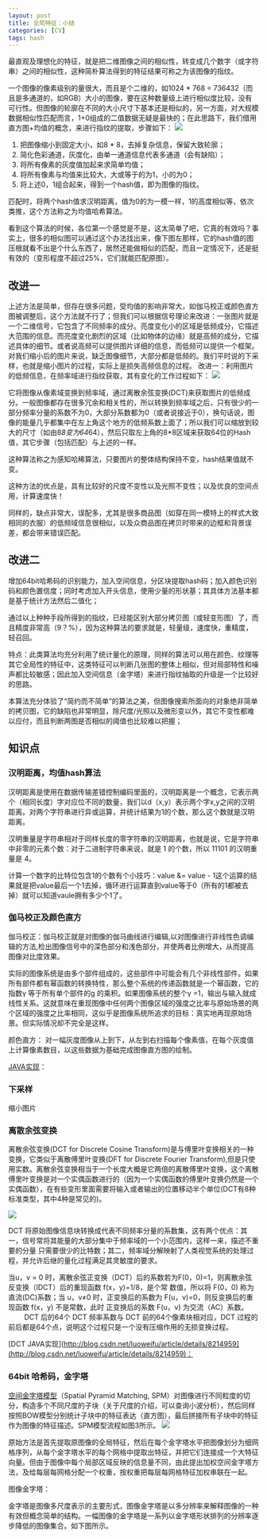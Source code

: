 ```yaml
---
layout: post
title: 全局特征：小结
categories: [CV]
tags: hash 
---
```


最直观及理想化的特征，就是把二维图像之间的相似性，转变成几个数字（或字符串）之间的相似性，这种简朴算法得到的特征结果可称之为该图像的指纹。 

一个图像的像素级别的量很大，而且是个二维的，如1024 * 768 = 736432（而且是多通道的，如RGB）大小的图像，要在这种数量级上进行相似度比较，没有可行性。但图像的轮廓在不同的大小尺寸下基本还是相似的，另一方面，对大规模数据相似性匹配而言，1+0组成的二值数据无疑是最快的；在此思路下，我们借用直方图+均值的概念，来进行指纹的提取，步骤如下：
![](http://img2.tbcdn.cn/L1/461/1/e3ec2800e806532208235716877bc6b3597857b3)

1. 把图像缩小到固定大小，如8 * 8，去掉复杂信息，保留大致轮廓；
2. 简化色彩通道，灰度化，由单一通道信息代表多通道（会有缺陷）；
3. 将所有像素的灰度值加起来求简单均值；
4. 将所有像素与均值来比较大，大或等于的为1，小的为0；
5. 将上述0，1组合起来，得到一个hash值，即为图像的指纹。

匹配时，将两个hash值求汉明距离，值为0的为一模一样，1的高度相似等，依次类推，这个方法称之为均值哈希算法。

看到这个算法的时候，各位第一个感觉是不是，这太简单了吧，它真的有效吗？事实上，很多的相似图可以通过这个办法找出来，像下图左那样，它的hash值的图压根就看不出是个什么东西了，居然还能做相似的匹配，而且一定情况下，还是挺有效的（变形程度不超过25%，它们就能匹配原图）。

## 改进一 ##
 
上述方法是简单，但存在很多问题，受均值的影响非常大，如伽马校正或颜色直方图被调整后，这个方法就不行了；但我们可以根据信号理论来改进：一张图片就是一个二维信号，它包含了不同频率的成分。亮度变化小的区域是低频成分，它描述大范围的信息。而亮度变化剧烈的区域（比如物体的边缘）就是高频的成分，它描述具体的细节。或者说高频可以提供图片详细的信息，而低频可以提供一个框架。对我们缩小后的图片来说，缺乏图像细节，大部分都是低频的。我们平时说的下采样，也就是缩小图片的过程，实际上是损失高频信息的过程。
改进一：利用图片的低频信息，在频率域进行指纹获取，其有变化的工作过程如下：
![](http://img2.tbcdn.cn/L1/461/1/76e0ca316f404f84e56f45e3ddb975c3d85d0ece)

它将图像从像素域变换到频率域，通过离散余弦变换(DCT)来获取图片的低频成分。一般图像都存在很多冗余和相关性的，所以转换到频率域之后，只有很少的一部分频率分量的系数不为0，大部分系数都为0（或者说接近于0），换句话说，图像的能量几乎都集中在左上角这个地方的低频系数上面了；所以我们可以缩放到较大的尺寸（如由8*8变为64*64），然后只取左上角的8*8区域来获取64位的Hash值，其它步骤（包括匹配）与上述的一样。

这种算法称之为感知哈稀算法，只要图片的整体结构保持不变，hash结果值就不变。

这种方法的优点是，具有比较好的尺度不变性以及光照不变性；以及优良的空间点用，计算速度快！

同样的，缺点非常大，误配多，尤其是很多商品图（如穿在同一模特上的样式大致相同的衣服）的低频域信息很相似，以及众商品图在拷贝时带来的边框和背景误差，都会带来错误匹配。

## 改进二 ##

增加64bit哈希码的识别能力，加入空间信息，分区块提取hash码；加入颜色识别码和颜色置信度；同时考虑加入开头信息，使用少量的形状基；其具体方法基本都是基于统计方法然后二值化；

通过以上种种手段所得到的指纹，已经能区别大部分拷贝图（或轻变形图）了，而且精度非常高（9？%），因为这种算法的要求就是，轻量级，速度快，重精度，轻召回。

特点：此类算法均充分利用了统计量化的原理，同样的算法可以用在颜色、纹理等其它全局性的特征中，这类特征可以判断几张图的整体上相似，但对局部特性和噪声都比较敏感；因此加入空间信息（金字塔）来进行指纹抽取的升级是一个比较好的思路。

本算法充分体验了“简约而不简单”的算法之美，但图像搜索所面向的对象绝非简单的拷贝图，它的缺陷也非常明显，除尺度/光照以及微形变以外，其它不变性都难以应付，而且判断两图是否相似的阈值也比较难以把握； 

## 知识点 ##
 
### 汉明距离，均值hash算法 ###

汉明距离是使用在数据传输差错控制编码里面的，汉明距离是一个概念，它表示两个（相同长度）字对应位不同的数量，我们以d（x,y）表示两个字x,y之间的汉明距离。对两个字符串进行异或运算，并统计结果为1的个数，那么这个数就是汉明距离。

汉明重量是字符串相对于同样长度的零字符串的汉明距离，也就是说，它是字符串中非零的元素个数：对于二进制字符串来说，就是 1 的个数，所以 11101 的汉明重量是 4。

计算一个数字的比特位包含1的个数有个小技巧：value &= value - 1这个运算的结果就是把value最后一个1去掉，循环进行运算直到value等于0（所有的1都被去掉）就可以知道vaule拥有多少个1了。

### 伽马校正及颜色直方 ###

伽马校正：伽马校正就是对图像的伽马曲线进行编辑,以对图像进行非线性色调编辑的方法,检出图像信号中的深色部分和浅色部分，并使两者比例增大，从而提高图像对比度效果。

实际的图像系统是由多个部件组成的，这些部件中可能会有几个非线性部件。如果所有部件都有幂函数的转换特性，那么整个系统的传递函数就是一个幂函数，它的指数γ 等于所有单个部件的g 的乘积。如果图像系统的整个γ =1，输出与输入就成线性关系。这就意味在重现图像中任何两个图像区域的强度之比率与原始场景的两个区域的强度之比率相同，这似乎是图像系统所追求的目标：真实地再现原始场景。但实际情况却不完全是这样。

颜色直方：
对一幅灰度图像从上到下，从左到右扫描每个像素值，在每个灰度值上计算像素数目，以这些数据为基础完成图像直方图的绘制。

[JAVA实现](http://blog.csdn.net/jia20003/article/details/7487573)：  


### 下采样 ###

缩小图片

### 离散余弦变换 ###

离散余弦变换(DCT for Discrete Cosine Transform)是与傅里叶变换相关的一种变换，它类似于离散傅里叶变换(DFT for Discrete Fourier Transform),但是只使用实数。离散余弦变换相当于一个长度大概是它两倍的离散傅里叶变换，这个离散傅里叶变换是对一个实偶函数进行的（因为一个实偶函数的傅里叶变换仍然是一个实偶函数），在有些变形里面需要将输入或者输出的位置移动半个单位(DCT有8种标准类型，其中4种是常见的)。

 ![](http://images.cnitblog.com/i/568554/201405/021330572057903.png)

DCT 将原始图像信息块转换成代表不同频率分量的系数集，这有两个优点：其一，信号常将其能量的大部分集中于频率域的一个小范围内，这样一来，描述不重要的分量 只需要很少的比特数；其二，频率域分解映射了人类视觉系统的处理过程，并允许后继的量化过程满足其灵敏度的要求。

当u，v = 0 时，离散余弦正变换（DCT）后的系数若为F(0，0)=1，则离散余弦反变换（IDCT）后的重现函数 f(x，y)=1/8，是个常 数值，所以将 F(0，0) 称为直流(DC)系数；当 u，v≠0 时，正变换后的系数为 F(u，v)=0，则反变换后的重现函数 f(x，y) 不是常数，此时 正变换后的系数 F(u，v) 为交流（AC）系数。
　　
DCT 后的64个 DCT 频率系数与 DCT 前的64个像素块相对应，DCT 过程的前后都是64个点，说明这个过程只是一个没有压缩作用的无损变换过程。

[DCT JAVA实现](http://blog.csdn.net/luoweifu/article/details/8214959](http://blog.csdn.net/luoweifu/article/details/8214959)： 

### 64bit 哈希码，金字塔 ###

[空间金字塔模型](http://blog.csdn.net/qustqustjay/article/details/46786075)（Spatial Pyramid Matching, SPM）对图像进行不同粒度的切分，构造多个不同尺度的子块（关于尺度的介绍，可以查询小波分析），然后同样按照BOW模型分别统计子块中的特征表达（直方图），最后拼接所有子块中的特征作为图像的特征描述。SPM模型流程如图3所示。
![](http://img.blog.csdn.net/20161031170056811?watermark/2/text/aHR0cDovL2Jsb2cuY3Nkbi5uZXQv/font/5a6L5L2T/fontsize/400/fill/I0JBQkFCMA==/dissolve/70/gravity/SouthEast)

原始方法是首先提取原图像的全局特征，然后在每个金字塔水平把图像划分为细网格序列，从每个金字塔水平的每个网格中提取出特征，并把它们连接成一个大特征向量。但由于图像中每个局部区域反映的信息量不同，由此提出加权空间金字塔方法，及给每层每网格分配一个权重，按权重把每层每网格特征加权串联在一起。



图像金字塔：

金字塔是图像多尺度表示的主要形式，图像金字塔是以多分辨率来解释图像的一种有效但概念简单的结构。一幅图像的金字塔是一系列以金字塔形状排列的分辨率逐步降低的图像集合。如下图所示。